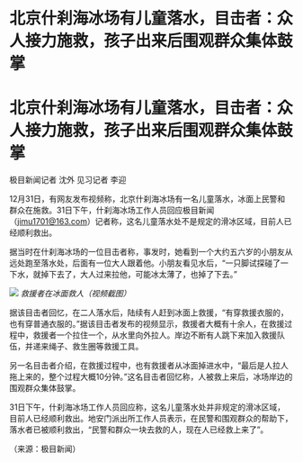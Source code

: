# 北京什刹海冰场有儿童落水，目击者：众人接力施救，孩子出来后围观群众集体鼓掌

# 北京什刹海冰场有儿童落水，目击者：众人接力施救，孩子出来后围观群众集体鼓掌

极目新闻记者 沈外 见习记者 李迎

12月31日，有网友发布视频称，北京什刹海冰场有一名儿童落水，冰面上民警和群众在施救。31日下午，什刹海冰场工作人员回应极目新闻（jimu1701@163.com）记者称，这名儿童落水处不是规定的滑冰区域，目前人已经顺利救出。

据当时在什刹海冰场的一位目击者称，事发时，她看到一个大约五六岁的小朋友从远处跑至落水处，后面有一位大人跟着他。小朋友看见水后，“一只脚试探碰了一下水，就掉下去了，大人过来拉他，可能冰太薄了，也掉了下去。”

![](https://inews.gtimg.com/om_bt/OYwgVbUMQPLBZWBguEkHL_9VArUoccsPQLFYfYghayL1oAA/1000)
_救援者在冰面救人（视频截图）_

据该目击者回忆，在二人落水后，陆续有人赶到冰面上救援，“有穿救援衣服的，也有穿普通衣服的。”据该目击者发布的视频显示，救援者大概有十余人，在救援过程中，救援者一个拉住一个，从水里向外拉人。岸边不断有人跳下来加入救援队伍，并递来绳子、救生圈等救援工具。

另一名目击者介绍，在救援过程中，也有救援者从冰面掉进水中，“最后是人拉人拖上来的，整个过程大概10分钟。”这名目击者回忆称，人被救上来后，冰场岸边的围观群众集体鼓掌。

31日下午，什刹海冰场工作人员回应称，这名儿童落水处并非规定的滑冰区域，目前人已经顺利救出。地安门派出所工作人员表示，在民警和围观群众的帮助下，落水者已被顺利救出，“民警和群众一块去救的人，现在人已经救上来了”。

（来源：极目新闻）

